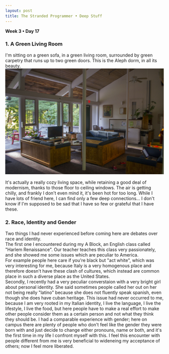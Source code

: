 ```yaml
---
layout: post
title: The Stranded Programmer • Deep Stuff
---
```



__Week 3 • Day 17__

### 1. A Green Living Room
I'm sitting on a green sofa, in a green living room, surrounded by green carpetry that runs up to two green doors. This is the Aleph dorm, in all its beauty.  
![The Common Room](/public/images/img0003.jpg)  

It's actually a really cozy living space, while retaining a good deal of modernism, thanks to those floor to ceiling windows. The air is getting chilly, and frankly I don't even mind it, it's been hot for too long. While I have lots of friend here, I can find only a few deep connections... I don't know if I'm supposed to be sad that I have so few or grateful that I have these.

### 2. Race, Identity and Gender

Two things I had never experienced before coming here are debates over race and identity.  
The first one I encountered during my A Block, an English class called "Harlem Renaissance". Our teacher teaches this class very passionately, and she showed me some issues which are peculiar to America.  
For example people here care if you're black but "act white", which was very interesting for me, because Italy is a very homogenous place and therefore doesn't have these clash of cultures, which instead are common place in such a diverse place as the United States.  
Secondly, I recently had a very peculiar converstaion with a very bright girl about personal identity. She said sometimes people called her out on her not being really "latino" because she does not fluently speak spanish, even though she does have cuban heritage. This issue had never occurred to me, because I am very rooted in my Italian identity, I live the language, I live the lifestyle, I live the food, but here people have to make a real effort to make other people consider them as a certain person and not what they think they should be. I had a comparable experience with gender; here on campus there are plenty of people who don't feel like the gender they were born with and just decide to change either pronouns, name or both, and it's the first time in my life I confront myself with this. I feel this encounter with people different from me is very beneficial to wideneing my acceptance of others; now I feel more liberated.

